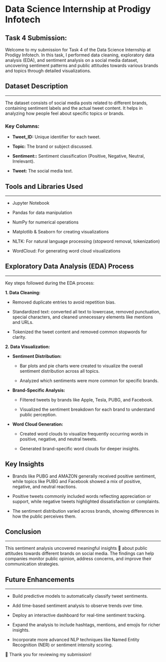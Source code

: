 # **Data Science Internship at Prodigy Infotech**

## **Task 4 Submission:**

Welcome to my submission for Task 4 of the Data Science Internship at Prodigy Infotech. In this task, I performed data cleaning, exploratory data analysis (EDA), and sentiment analysis on a social media dataset, uncovering sentiment patterns and public attitudes towards various brands and topics through detailed visualizations.

## Dataset Description
____________

The dataset consists of social media posts related to different brands, containing sentiment labels and the actual tweet content. It helps in analyzing how people feel about specific topics or brands.

### Key Columns:

* **Tweet_ID:** Unique identifier for each tweet.

* **Topic:** The brand or subject discussed.

* **Sentiment::** Sentiment classification (Positive, Negative, Neutral, Irrelevant).

* **Tweet:** The social media text.

## Tools and Libraries Used
__________________
 * Jupyter Notebook

* Pandas for data manipulation

* NumPy for numerical operations

* Matplotlib & Seaborn for creating visualizations

* NLTK: For natural language processing (stopword removal, tokenization)

* WordCloud: For generating word cloud visualizations

## Exploratory Data Analysis (EDA) Process
________________
Key steps followed during the EDA process:

**1. Data Cleaning:**

- Removed duplicate entries to avoid repetition bias.

- Standardized text: converted all text to lowercase, removed punctuation, special characters, and cleaned unnecessary elements like mentions and URLs.

- Tokenized the tweet content and removed common stopwords for clarity.

**2. Data Visualization:**

- **Sentiment Distribution:**

  * Bar plots and pie charts were created to visualize the overall sentiment distribution across all topics.
 
  * Analyzed which sentiments were more common for specific brands.

- **Brand-Specific Analysis:**

  * Filtered tweets by brands like Apple, Tesla, PUBG, and Facebook.
 
  * Visualized the sentiment breakdown for each brand to understand public perception.

- **Word Cloud Generation:**

    * Created word clouds to visualize frequently occurring words in positive, negative, and neutral tweets.
 
    * Generated brand-specific word clouds for deeper insights.

## Key Insights

* Brands like PUBG and AMAZON generally received positive sentiment, while topics like PUBG and Facebook showed a mix of positive, negative, and neutral reactions.

* Positive tweets commonly included words reflecting appreciation or support, while negative tweets highlighted dissatisfaction or complaints.

* The sentiment distribution varied across brands, showing differences in how the public perceives them.

## **Conclusion**
____________

This sentiment analysis uncovered meaningful insights 🌟 about public attitudes towards different brands on social media. The findings can help companies monitor public opinion, address concerns, and improve their communication strategies.

## **Future Enhancements**
_________

  * Build predictive models to automatically classify tweet sentiments.

  * Add time-based sentiment analysis to observe trends over time.

  * Deploy an interactive dashboard for real-time sentiment tracking.

  * Expand the analysis to include hashtags, mentions, and emojis for richer insights.

  * Incorporate more advanced NLP techniques like Named Entity Recognition (NER) or sentiment intensity scoring.


🙏 Thank you for reviewing my submission!
